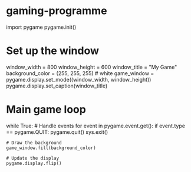 # gaming-programme
import pygame
pygame.init()

# Set up the window
window_width = 800
window_height = 600
window_title = "My Game"
background_color = (255, 255, 255) # white
game_window = pygame.display.set_mode((window_width, window_height))
pygame.display.set_caption(window_title)

# Main game loop
while True:
    # Handle events
    for event in pygame.event.get():
        if event.type == pygame.QUIT:
            pygame.quit()
            sys.exit()

    # Draw the background
    game_window.fill(background_color)

    # Update the display
    pygame.display.flip()
